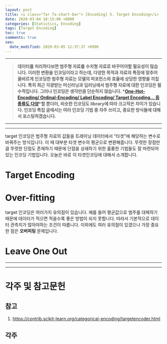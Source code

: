 ```yaml
---
layout: post
title: <i class="far fa-chart-bar"> [Encoding] 5. Target Encoding</i>
date: 2020-03-04 18:15:00 +0800
categories: [Statistics, Encoding]
tags: [Target Encoding]
toc: true
comments: true
seo:
  date_modified: 2020-03-05 12:37:37 +0900
---
```


***  
> <b>데이터를 처리하다보면 범주형 자료를 수치형 자료로 바꾸어야할 필요성이 많습니다. 이러한 변환을 인코딩이라고 하는데, 다양한 목적과 자료의 특징에 맞추어 올바르게 인코딩한 범주형 자료는 모델의 퍼포먼스와 효율에 상당한 영향을 끼칩니다. 특히 최근 각광받는 머신러닝과 딥러닝에서 범주형 자료에 대한 인코딩은 필수적입니다. 그러나 인코딩은 생각만큼 단순하지 않습니다. *[One-Hot-Encoding/ Ordinal-Encoding/ Label Encoding/ Target Encoding... 등 종류도 다양](http://contrib.scikit-learn.org/categorical-encoding/index.html)*할 뿐더러, 비슷한 인코딩도 library에 따라 크고작은 차이가 있습니다. 인코딩 특집 글에서는 여러 인코딩 기법 중 자주 쓰이고, 중요한 방식들에 대해서 포스팅하겠습니다.</b>   


***  
***  

target 인코딩은 범주형 자료의 값들을 트레이닝 데이터에서 "타겟"에 해당하는 변수로 바꿔주는 방식입니다. 이 때 대부분 타겟 변수의 평균으로 변환해줍니다. 뚜렷한 장점만큼 뚜렷한 단점도 존재하기 때문에 단점을 상쇄하기 위한 훌륭한 기법들도 잘 마련되어 있는 인코딩 기법입니다. 오늘은 바로 이 타겟인코딩에 대해서 소개합니다.  


# Target Encoding



# Over-fitting
target 인코딩은 여러가지 유의점이 있습니다. 예를 들어 평균값으로 범주를 대체하기 때문에 데이터가 적으면 적을수록 좋은 방법이 되지 못합니다. 따라서 기본적으로 데이터 관측치가 많아야하는 조건이 따릅니다. 이외에도 여러 유의점이 있겠으나 가장 중요한 점은 <b>오버피팅</b> 문제입니다. 


# Leave One Out

***
***
# 각주 및 참고문헌

## 참고 
1. https://contrib.scikit-learn.org/categorical-encoding/targetencoder.html

## 각주

 
